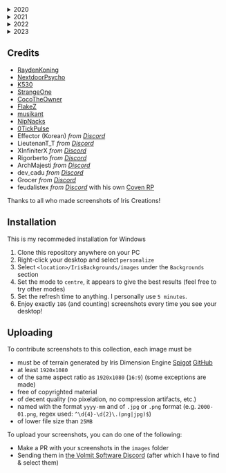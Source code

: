 <!-- BEGIN IMAGES -->
<details>
<summary>2020</summary>

Number of images: 10

| ![2020-01.png](images/2020-01.png) | ![2020-11.png](images/2020-11.png) | ![2020-12.png](images/2020-12.png) | 
|---|---|---|
| ![2020-12_1.png](images/2020-12_1.png) | ![2020-12_2.png](images/2020-12_2.png) | ![2020-12_3.png](images/2020-12_3.png) | 
| ![2020-12_4.png](images/2020-12_4.png) | ![2020-12_5.png](images/2020-12_5.png) | ![2020-12_6.png](images/2020-12_6.png) | 
| ![2020-12_7.png](images/2020-12_7.png) | 
</details>

<details>
<summary>2021</summary>

Number of images: 85

| ![2021-01.png](images/2021-01.png) | ![2021-01_1.png](images/2021-01_1.png) | ![2021-01_2.png](images/2021-01_2.png) | 
|---|---|---|
| ![2021-01_3.png](images/2021-01_3.png) | ![2021-02.png](images/2021-02.png) | ![2021-02_1.png](images/2021-02_1.png) | 
| ![2021-03.png](images/2021-03.png) | ![2021-03_1.png](images/2021-03_1.png) | ![2021-03_2.png](images/2021-03_2.png) | 
| ![2021-03_3.png](images/2021-03_3.png) | ![2021-03_4.png](images/2021-03_4.png) | ![2021-03_5.png](images/2021-03_5.png) | 
| ![2021-04_1.png](images/2021-04_1.png) | ![2021-04_2.png](images/2021-04_2.png) | ![2021-04_3.png](images/2021-04_3.png) | 
| ![2021-05.png](images/2021-05.png) | ![2021-05_1.png](images/2021-05_1.png) | ![2021-05_2.png](images/2021-05_2.png) | 
| ![2021-05_3.png](images/2021-05_3.png) | ![2021-05_4.png](images/2021-05_4.png) | ![2021-05_5.png](images/2021-05_5.png) | 
| ![2021-06.png](images/2021-06.png) | ![2021-07.png](images/2021-07.png) | ![2021-07_1.png](images/2021-07_1.png) | 
| ![2021-07_2.png](images/2021-07_2.png) | ![2021-07_3.png](images/2021-07_3.png) | ![2021-07_4.png](images/2021-07_4.png) | 
| ![2021-07_5.png](images/2021-07_5.png) | ![2021-08.png](images/2021-08.png) | ![2021-08_1.png](images/2021-08_1.png) | 
| ![2021-08_10.png](images/2021-08_10.png) | ![2021-08_11.png](images/2021-08_11.png) | ![2021-08_12.png](images/2021-08_12.png) | 
| ![2021-08_13.png](images/2021-08_13.png) | ![2021-08_14.png](images/2021-08_14.png) | ![2021-08_15.png](images/2021-08_15.png) | 
| ![2021-08_16.png](images/2021-08_16.png) | ![2021-08_17.png](images/2021-08_17.png) | ![2021-08_2.png](images/2021-08_2.png) | 
| ![2021-08_3.png](images/2021-08_3.png) | ![2021-08_4.png](images/2021-08_4.png) | ![2021-08_5.png](images/2021-08_5.png) | 
| ![2021-08_6.png](images/2021-08_6.png) | ![2021-08_7.png](images/2021-08_7.png) | ![2021-08_8.png](images/2021-08_8.png) | 
| ![2021-08_9.png](images/2021-08_9.png) | ![2021-09.jpg](images/2021-09.jpg) | ![2021-09.png](images/2021-09.png) | 
| ![2021-09_1.jpg](images/2021-09_1.jpg) | ![2021-09_1.png](images/2021-09_1.png) | ![2021-09_10.png](images/2021-09_10.png) | 
| ![2021-09_11.png](images/2021-09_11.png) | ![2021-09_12.png](images/2021-09_12.png) | ![2021-09_13.png](images/2021-09_13.png) | 
| ![2021-09_14.png](images/2021-09_14.png) | ![2021-09_15.png](images/2021-09_15.png) | ![2021-09_16.png](images/2021-09_16.png) | 
| ![2021-09_17.png](images/2021-09_17.png) | ![2021-09_18.png](images/2021-09_18.png) | ![2021-09_19.png](images/2021-09_19.png) | 
| ![2021-09_2.png](images/2021-09_2.png) | ![2021-09_20.png](images/2021-09_20.png) | ![2021-09_21.png](images/2021-09_21.png) | 
| ![2021-09_22.png](images/2021-09_22.png) | ![2021-09_23.png](images/2021-09_23.png) | ![2021-09_24.png](images/2021-09_24.png) | 
| ![2021-09_25.png](images/2021-09_25.png) | ![2021-09_26.png](images/2021-09_26.png) | ![2021-09_27.png](images/2021-09_27.png) | 
| ![2021-09_28.png](images/2021-09_28.png) | ![2021-09_29.png](images/2021-09_29.png) | ![2021-09_3.png](images/2021-09_3.png) | 
| ![2021-09_30.png](images/2021-09_30.png) | ![2021-09_4.png](images/2021-09_4.png) | ![2021-09_5.png](images/2021-09_5.png) | 
| ![2021-09_6.png](images/2021-09_6.png) | ![2021-09_7.png](images/2021-09_7.png) | ![2021-09_8.png](images/2021-09_8.png) | 
| ![2021-09_9.png](images/2021-09_9.png) | ![2021-10.png](images/2021-10.png) | ![2021-11.png](images/2021-11.png) | 
| ![2021-11_1.png](images/2021-11_1.png) | ![2021-11_2.png](images/2021-11_2.png) | ![2021-11_3.png](images/2021-11_3.png) | 
| ![2021-12.png](images/2021-12.png) | 
</details>

<details>
<summary>2022</summary>

Number of images: 56

| ![2022-01.jpg](images/2022-01.jpg) | ![2022-01.png](images/2022-01.png) | ![2022-01_1.jpg](images/2022-01_1.jpg) | 
|---|---|---|
| ![2022-01_1.png](images/2022-01_1.png) | ![2022-01_2.jpg](images/2022-01_2.jpg) | ![2022-02.png](images/2022-02.png) | 
| ![2022-02_1.png](images/2022-02_1.png) | ![2022-02_5.png](images/2022-02_5.png) | ![2022-02_6.png](images/2022-02_6.png) | 
| ![2022-02_7.png](images/2022-02_7.png) | ![2022-02_8.png](images/2022-02_8.png) | ![2022-02_9.png](images/2022-02_9.png) | 
| ![2022-04.png](images/2022-04.png) | ![2022-04_1.png](images/2022-04_1.png) | ![2022-05.png](images/2022-05.png) | 
| ![2022-05_1.png](images/2022-05_1.png) | ![2022-05_2.png](images/2022-05_2.png) | ![2022-05_3.png](images/2022-05_3.png) | 
| ![2022-05_4.png](images/2022-05_4.png) | ![2022-05_5.png](images/2022-05_5.png) | ![2022-05_6.png](images/2022-05_6.png) | 
| ![2022-05_7.png](images/2022-05_7.png) | ![2022-07.jpg](images/2022-07.jpg) | ![2022-07.png](images/2022-07.png) | 
| ![2022-07_1.jpg](images/2022-07_1.jpg) | ![2022-07_1.png](images/2022-07_1.png) | ![2022-07_10.png](images/2022-07_10.png) | 
| ![2022-07_11.png](images/2022-07_11.png) | ![2022-07_12.png](images/2022-07_12.png) | ![2022-07_13.png](images/2022-07_13.png) | 
| ![2022-07_14.png](images/2022-07_14.png) | ![2022-07_15.png](images/2022-07_15.png) | ![2022-07_16.png](images/2022-07_16.png) | 
| ![2022-07_17.png](images/2022-07_17.png) | ![2022-07_18.png](images/2022-07_18.png) | ![2022-07_19.png](images/2022-07_19.png) | 
| ![2022-07_2.jpg](images/2022-07_2.jpg) | ![2022-07_2.png](images/2022-07_2.png) | ![2022-07_20.png](images/2022-07_20.png) | 
| ![2022-07_21.png](images/2022-07_21.png) | ![2022-07_22.png](images/2022-07_22.png) | ![2022-07_23.png](images/2022-07_23.png) | 
| ![2022-07_3.jpg](images/2022-07_3.jpg) | ![2022-07_3.png](images/2022-07_3.png) | ![2022-07_4.jpg](images/2022-07_4.jpg) | 
| ![2022-07_4.png](images/2022-07_4.png) | ![2022-07_5.png](images/2022-07_5.png) | ![2022-07_6.png](images/2022-07_6.png) | 
| ![2022-07_7.png](images/2022-07_7.png) | ![2022-07_8.png](images/2022-07_8.png) | ![2022-07_9.png](images/2022-07_9.png) | 
| ![2022-08.png](images/2022-08.png) | ![2022-09.png](images/2022-09.png) | ![2022-09_1.png](images/2022-09_1.png) | 
| ![2022-09_2.png](images/2022-09_2.png) | ![2022-09_3.png](images/2022-09_3.png) | 
</details>

<details>
<summary>2023</summary>

Number of images: 35

| ![2023-01.png](images/2023-01.png) | ![2023-01_1.png](images/2023-01_1.png) | ![2023-01_2.png](images/2023-01_2.png) | 
|---|---|---|
| ![2023-01_3.png](images/2023-01_3.png) | ![2023-02.jpg](images/2023-02.jpg) | ![2023-02.png](images/2023-02.png) | 
| ![2023-02_1.png](images/2023-02_1.png) | ![2023-02_2.png](images/2023-02_2.png) | ![2023-02_3.png](images/2023-02_3.png) | 
| ![2023-02_4.png](images/2023-02_4.png) | ![2023-02_5.png](images/2023-02_5.png) | ![2023-03.png](images/2023-03.png) | 
| ![2023-05.png](images/2023-05.png) | ![2023-05_1.png](images/2023-05_1.png) | ![2023-05_10.png](images/2023-05_10.png) | 
| ![2023-05_11.png](images/2023-05_11.png) | ![2023-05_12.png](images/2023-05_12.png) | ![2023-05_13.png](images/2023-05_13.png) | 
| ![2023-05_14.png](images/2023-05_14.png) | ![2023-05_15.png](images/2023-05_15.png) | ![2023-05_3.png](images/2023-05_3.png) | 
| ![2023-05_4.png](images/2023-05_4.png) | ![2023-05_5.png](images/2023-05_5.png) | ![2023-05_6.png](images/2023-05_6.png) | 
| ![2023-05_7.png](images/2023-05_7.png) | ![2023-05_8.png](images/2023-05_8.png) | ![2023-05_9.png](images/2023-05_9.png) | 
| ![2023-09.png](images/2023-09.png) | ![2023-09_1.png](images/2023-09_1.png) | ![2023-09_2.png](images/2023-09_2.png) | 
| ![2023-09_3.png](images/2023-09_3.png) | ![2023-09_4.png](images/2023-09_4.png) | ![2023-09_5.png](images/2023-09_5.png) | 
| ![2023-09_6.png](images/2023-09_6.png) | ![2023-09_7.png](images/2023-09_7.png) | 
</details>

<!-- END IMAGES -->

## Credits
- [RaydenKoning](https://github.com/RaydenKonig/)
- [NextdoorPsycho](https://github.com/nextdoorpsycho)
- [K530](https://github.com/K530-hub)
- [StrangeOne](https://github.com/StrangeOne101)
- [CocoTheOwner](https://github.com/CocoTheOwner)
- [FlakeZ](https://github.com/SFlakeZ)
- [musikant](https://GHsorryiwon12345)
- [NipNacks](https://github.com/NipNacks)
- [0TickPulse](https://github.com/0tickpulse)
- Effector (Korean) *from [Discord](discord.gg/volmit)*
- LieutenanT_T *from [Discord](discord.gg/volmit)*
- XInfiniterX *from [Discord](discord.gg/volmit)*
- Rigorberto *from [Discord](discord.gg/volmit)*
- ArchMajesti *from [Discord](discord.gg/volmit)*
- dev_cadu *from [Discord](discord.gg/volmit)*
- Grocer *from [Discord](discord.gg/volmit)*
- feudalistex *from [Discord](discord.gg/volmit)* with his own [Coven RP](https://discord.gg/u7AySgNf)

Thanks to all who made screenshots of Iris Creations!

## Installation
This is my recommeded installation for Windows
1. Clone this repository anywhere on your PC
2. Right-click your desktop and select `personalize`
3. Select `<location>/IrisBackgrounds/images` under the `Backgrounds` section
4. Set the mode to `centre`, it appears to give the best results (feel free to try other modes)
5. Set the refresh time to anything. I personally use `5 minutes`.
6. Enjoy exactly <!-- BEGIN COUNT -->`186`<!-- END COUNT --> (and counting) screenshots every time you see your desktop!

## Uploading
To contribute screenshots to this collection, each image must be
- must be of terrain generated by Iris Dimension Engine [Spigot](https://www.spigotmc.org/resources/iris-dimension-engine.84586/) [GitHub](https://www.github.com/VolmitSoftware/Iris)
- at least `1920x1080`
- of the same aspect ratio as `1920x1080` (`16:9`) (some exceptions are made)
- free of copyrighted material
- of decent quality (no pixelation, no compression artifacts, etc.)
- named with the format `yyyy-mm` and of `.jpg` or `.png` format (e.g. `2000-01.png`, regex used: `^\d{4}-\d{2}\.(png|jpg)$`)
- of lower file size than `25MB`

To upload your screenshots, you can do one of the following:
- Make a PR with your screenshots in the `images` folder
- Sending them in [the Volmit Software Discord](https://discord.gg/Volmit) (after which I have to find & select them)

